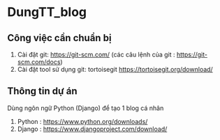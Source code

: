 # DungTT_blog
## Công việc cần chuẩn bị 
1. Cài đặt git:
https://git-scm.com/ (các câu lệnh của git : https://git-scm.com/docs)
2. Cài đặt tool sử dụng git: tortoisegit
https://tortoisegit.org/download/

## Thông tin dự án
Dùng ngôn ngữ Python (Django) để tạo 1 blog cá nhân
1. Python : https://www.python.org/downloads/
2. Django : https://www.djangoproject.com/download/

